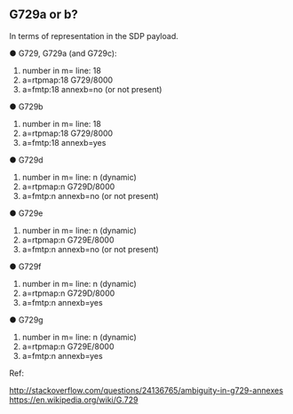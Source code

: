 <h2>G729a or b?</h2>

In terms of representation in the SDP payload.

&#x25cf; G729, G729a (and G729c):

1. number in m= line: 18
2. a=rtpmap:18 G729/8000
3. a=fmtp:18 annexb=no (or not present)

&#x25cf; G729b

1. number in m= line: 18
2. a=rtpmap:18 G729/8000
3. a=fmtp:18 annexb=yes

&#x25cf; G729d

1. number in m= line: n (dynamic)
2. a=rtpmap:n G729D/8000
3. a=fmtp:n annexb=no (or not present)

&#x25cf; G729e

1. number in m= line: n (dynamic)
2. a=rtpmap:n G729E/8000
3. a=fmtp:n annexb=no (or not present)

&#x25cf; G729f

1. number in m= line: n (dynamic)
2. a=rtpmap:n G729D/8000
3. a=fmtp:n annexb=yes

&#x25cf;  G729g

1. number in m= line: n (dynamic)
2. a=rtpmap:n G729E/8000
3. a=fmtp:n annexb=yes

Ref: 

http://stackoverflow.com/questions/24136765/ambiguity-in-g729-annexes
https://en.wikipedia.org/wiki/G.729
